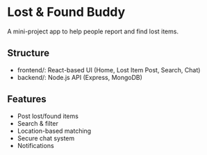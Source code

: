 # Lost & Found Buddy

A mini-project app to help people report and find lost items.

## Structure
- frontend/: React-based UI (Home, Lost Item Post, Search, Chat)
- backend/: Node.js API (Express, MongoDB)

## Features
- Post lost/found items
- Search & filter
- Location-based matching
- Secure chat system
- Notifications
